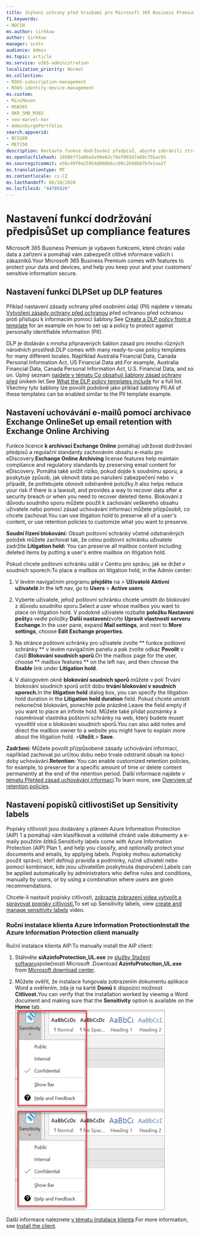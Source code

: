 ```yaml
---
title: Zvýšení ochrany před hrozbami pro Microsoft 365 Business Premium
f1.keywords:
- NOCSH
ms.author: sirkkuw
author: Sirkkuw
manager: scotv
audience: Admin
ms.topic: article
ms.service: o365-administration
localization_priority: Normal
ms.collection:
- M365-subscription-management
- M365-identity-device-management
ms.custom:
- MiniMaven
- MSB365
- OKR_SMB_M365
- seo-marvel-mar
- AdminSurgePortfolio
search.appverid:
- BCS160
- MET150
description: Nastavte funkce dodržování předpisů, abyste zabránili ztrátě dat a pomohli zabezpečit citlivé informace vašich zákazníků.
ms.openlocfilehash: 18886ff3a0ba5e99e63c70ef083d7a69c75bac91
ms.sourcegitcommit: e5bc49f0a25954d008b6cc09c2b98bb7bfe1aa2f
ms.translationtype: MT
ms.contentlocale: cs-CZ
ms.lasthandoff: 06/18/2020
ms.locfileid: "44785826"
---
```

# <a name="set-up-compliance-features"></a><span data-ttu-id="18a55-103">Nastavení funkcí dodržování předpisů</span><span class="sxs-lookup"><span data-stu-id="18a55-103">Set up compliance features</span></span>

<span data-ttu-id="18a55-104">Microsoft 365 Business Premium je vybaven funkcemi, které chrání vaše data a zařízení a pomáhají vám zabezpečit citlivé informace vašich i zákazníků.</span><span class="sxs-lookup"><span data-stu-id="18a55-104">Your Microsoft 365 Business Premium comes with features to protect your data and devices, and help you keep your and your customers' sensitive information secure.</span></span>

## <a name="set-up-dlp-features"></a><span data-ttu-id="18a55-105">Nastavení funkcí DLP</span><span class="sxs-lookup"><span data-stu-id="18a55-105">Set up DLP features</span></span>

<span data-ttu-id="18a55-106">Příklad nastavení zásady ochrany před osobními údaji (PII) najdete v tématu [Vytvoření zásady ochrany před ochranou](https://docs.microsoft.com/microsoft-365/compliance/create-a-dlp-policy-from-a-template) před ochranou před ochranou proti přístupu k informacím pomocí šablony.</span><span class="sxs-lookup"><span data-stu-id="18a55-106">See [Create a DLP policy from a template](https://docs.microsoft.com/microsoft-365/compliance/create-a-dlp-policy-from-a-template) for an example on how to set up a policy to protect against personally identifiable information (PII).</span></span> 
  
<span data-ttu-id="18a55-107">DLP je dodáván s mnoha připravených šablon zásad pro mnoho různých národních prostředí.</span><span class="sxs-lookup"><span data-stu-id="18a55-107">DLP comes with many ready-to-use policy templates for many different locales.</span></span> <span data-ttu-id="18a55-108">Například Australia Financial Data, Canada Personal Information Act, US Financial Data atd.</span><span class="sxs-lookup"><span data-stu-id="18a55-108">For example, Australia Financial Data, Canada Personal Information Act, U.S. Financial Data, and so on.</span></span> <span data-ttu-id="18a55-109">Úplný seznam [najdete v tématu Co obsahují šablony zásad ochrany před](https://docs.microsoft.com/microsoft-365/compliance/what-the-dlp-policy-templates-include) únikem let.</span><span class="sxs-lookup"><span data-stu-id="18a55-109">See [What the DLP policy templates include](https://docs.microsoft.com/microsoft-365/compliance/what-the-dlp-policy-templates-include) for a full list.</span></span> <span data-ttu-id="18a55-110">Všechny tyto šablony lze povolit podobně jako příklad šablony PII.</span><span class="sxs-lookup"><span data-stu-id="18a55-110">All of these templates can be enabled similar to the PII template example.</span></span> 
  
## <a name="set-up-email-retention-with-exchange-online-archiving"></a><span data-ttu-id="18a55-111">Nastavení uchovávání e-mailů pomocí archivace Exchange Online</span><span class="sxs-lookup"><span data-stu-id="18a55-111">Set up email retention with Exchange Online Archiving</span></span>

 <span data-ttu-id="18a55-112">Funkce licence **k archivaci Exchange Online** pomáhají udržovat dodržování předpisů a regulační standardy zachováním obsahu e-mailu pro eDiscovery.</span><span class="sxs-lookup"><span data-stu-id="18a55-112">**Exchange Online Archiving** license features help maintain compliance and regulatory standards by preserving email content for eDiscovery.</span></span> <span data-ttu-id="18a55-113">Pomáhá také snížit riziko, pokud dojde k soudnímu sporu, a poskytuje způsob, jak obnovit data po narušení zabezpečení nebo v případě, že potřebujete obnovit odstraněné položky.</span><span class="sxs-lookup"><span data-stu-id="18a55-113">It also helps reduce your risk if there is a lawsuit, and provides a way to recover data after a security breach or when you need to recover deleted items.</span></span> <span data-ttu-id="18a55-114">Blokování z důvodu soudního sporu můžete použít k zachování veškerého obsahu uživatele nebo pomocí zásad uchovávání informací můžete přizpůsobit, co chcete zachovat.</span><span class="sxs-lookup"><span data-stu-id="18a55-114">You can use litigation hold to preserve all of a user's content, or use retention policies to customize what you want to preserve.</span></span>
  
<span data-ttu-id="18a55-115">**Soudní řízení blokování:** Obsah poštovní schránky včetně odstraněných položek můžete zachovat tak, že celou poštovní schránku uživatele zadržíte.</span><span class="sxs-lookup"><span data-stu-id="18a55-115">**Litigation hold:** You can preserve all mailbox content including deleted items by putting a user's entire mailbox on litigation hold.</span></span> 
    
<span data-ttu-id="18a55-116">Pokud chcete poštovní schránku udát v Centru pro správu, jak se držet v soudních sporech:</span><span class="sxs-lookup"><span data-stu-id="18a55-116">To place a mailbox on litigation hold, in the Admin center:</span></span>
    
1. <span data-ttu-id="18a55-117">V levém navigačním programu **přejděte** na \> **Uživatelé Aktivní uživatelé**.</span><span class="sxs-lookup"><span data-stu-id="18a55-117">In the left nav, go to **Users** \> **Active users**.</span></span>
    
2. <span data-ttu-id="18a55-118">Vyberte uživatele, jehož poštovní schránku chcete umístit do blokování z důvodu soudního sporu.</span><span class="sxs-lookup"><span data-stu-id="18a55-118">Select a user whose mailbox you want to place on litigation hold.</span></span> <span data-ttu-id="18a55-119">V podokně uživatele rozbalte **položku Nastavení pošty**a vedle položky **Další nastavení**zvolte **Upravit vlastnosti serveru Exchange**.</span><span class="sxs-lookup"><span data-stu-id="18a55-119">In the user pane, expand **Mail settings**, and next to **More settings**, choose **Edit Exchange properties**.</span></span>
    
3. <span data-ttu-id="18a55-120">Na stránce poštovní schránky pro uživatele zvolte \*\* funkce poštovní schránky \*\* v levém navigačním panelu a pak zvolte odkaz **Povolit** v části **Blokování soudních sporů**.</span><span class="sxs-lookup"><span data-stu-id="18a55-120">On the mailbox page for the user, choose \*\* mailbox features \*\* on the left nav, and then choose the **Enable** link under **Litigation hold**.</span></span>
    
4. <span data-ttu-id="18a55-121">V dialogovém okně **blokování soudních sporů** můžete v poli Trvání blokování soudních sporů určit dobu **trvání blokování v soudních sporech.**</span><span class="sxs-lookup"><span data-stu-id="18a55-121">In the **litigation hold** dialog box, you can specify the litigation hold duration in the **Litigation hold duration** field.</span></span> <span data-ttu-id="18a55-122">Pokud chcete umístit nekonečné blokování, ponechte pole prázdné.</span><span class="sxs-lookup"><span data-stu-id="18a55-122">Leave the field empty if you want to place an infinite hold.</span></span> <span data-ttu-id="18a55-123">Můžete také přidat poznámky a nasměrovat vlastníka poštovní schránky na web, který budete muset vysvětlit více o blokování soudních sporů.</span><span class="sxs-lookup"><span data-stu-id="18a55-123">You can also add notes and direct the mailbox owner to a website you might have to explain more about the litigation hold.</span></span> <span data-ttu-id="18a55-124">\>**Uložit**.</span><span class="sxs-lookup"><span data-stu-id="18a55-124">\> **Save**.</span></span>
    
<span data-ttu-id="18a55-125">**Zadržení:** Můžete povolit přizpůsobené zásady uchovávání informací, například zachovat po určitou dobu nebo trvale odstranit obsah na konci doby uchovávání.</span><span class="sxs-lookup"><span data-stu-id="18a55-125">**Retention:** You can enable customized retention policies, for example, to preserve for a specific amount of time or delete content permanently at the end of the retention period.</span></span> <span data-ttu-id="18a55-126">Další informace najdete v [tématu Přehled zásad uchovávání informací](https://docs.microsoft.com/microsoft-365/compliance/retention-policies).</span><span class="sxs-lookup"><span data-stu-id="18a55-126">To learn more, see [Overview of retention policies](https://docs.microsoft.com/microsoft-365/compliance/retention-policies).</span></span>

## <a name="set-up-sensitivity-labels"></a><span data-ttu-id="18a55-127">Nastavení popisků citlivosti</span><span class="sxs-lookup"><span data-stu-id="18a55-127">Set up Sensitivity labels</span></span>

<span data-ttu-id="18a55-128">Popisky citlivosti jsou dodávány s plánem Azure Information Protection (AIP) 1 a pomáhají vám klasifikovat a volitelně chránit vaše dokumenty a e-maily použitím štítků.</span><span class="sxs-lookup"><span data-stu-id="18a55-128">Sensitivity labels come with Azure Information Protection (AIP) Plan 1, and help you classify, and optionally protect your documents and emails, by applying labels.</span></span> <span data-ttu-id="18a55-129">Popisky mohou automaticky použít správci, kteří definují pravidla a podmínky, ručně uživateli nebo pomocí kombinace, kde jsou uživatelům poskytnuta doporučení.</span><span class="sxs-lookup"><span data-stu-id="18a55-129">Labels can be applied automatically by administrators who define rules and conditions, manually by users, or by using a combination where users are given recommendations.</span></span>

<span data-ttu-id="18a55-130">Chcete-li nastavit popisky citlivosti, [zobrazte zobrazení videa vytvořit a spravovat popisky citlivosti.](https://support.microsoft.com/office/2fb96b54-7dd2-4f0c-ac8d-170790d4b8b9)</span><span class="sxs-lookup"><span data-stu-id="18a55-130">To set up Sensitivity labels, view [create and manage sensitivity labels](https://support.microsoft.com/office/2fb96b54-7dd2-4f0c-ac8d-170790d4b8b9) video.</span></span>



### <a name="install-the-azure-information-protection-client-manually"></a><span data-ttu-id="18a55-131">Ruční instalace klienta Azure Information Protection</span><span class="sxs-lookup"><span data-stu-id="18a55-131">Install the Azure Information Protection client manually</span></span>

<span data-ttu-id="18a55-132">Ruční instalace klienta AIP:</span><span class="sxs-lookup"><span data-stu-id="18a55-132">To manually install the AIP client:</span></span>

1. <span data-ttu-id="18a55-133">Stáhněte **siAzinfoProtection_UL.exe** ze [služby Stažení softwaru](https://www.microsoft.com/download/details.aspx?id=53018)společnosti Microsoft .</span><span class="sxs-lookup"><span data-stu-id="18a55-133">Download **AzinfoProtection_UL.exe** from [Microsoft download center](https://www.microsoft.com/download/details.aspx?id=53018).</span></span>
 
2. <span data-ttu-id="18a55-134">Můžete ověřit, že instalace fungovala zobrazením dokumentu aplikace Word a ověřením, zda je na kartě **Domů** k dispozici možnost **Citlivost.**</span><span class="sxs-lookup"><span data-stu-id="18a55-134">You can verify that the installation worked by viewing a Word document and making sure that the **Sensitivity** option is available on the **Home** tab.</span></span>
<br/><span data-ttu-id="18a55-135">![Rozevírací panel Ochrany v dokumentu aplikace Word](../media/word-sensitivity.png)</span><span class="sxs-lookup"><span data-stu-id="18a55-135">![Protection tab drop-down in a Word document.](../media/word-sensitivity.png)</span></span>

<span data-ttu-id="18a55-136">Další informace naleznete [v tématu Instalace klienta](https://docs.microsoft.com/azure/information-protection/infoprotect-tutorial-step3).</span><span class="sxs-lookup"><span data-stu-id="18a55-136">For more information, see [Install the client](https://docs.microsoft.com/azure/information-protection/infoprotect-tutorial-step3).</span></span>
